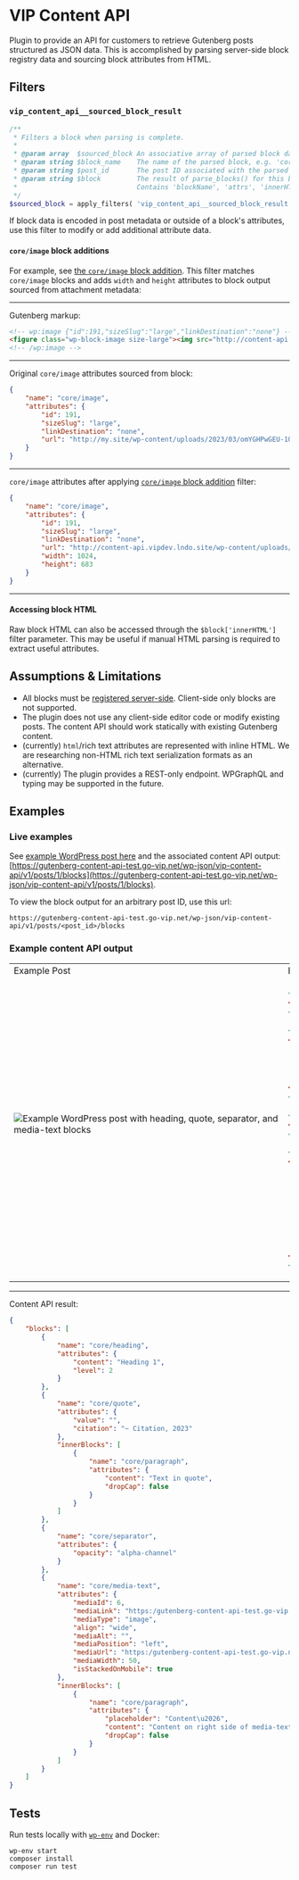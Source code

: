 # VIP Content API

Plugin to provide an API for customers to retrieve Gutenberg posts structured as JSON data. This is accomplished by parsing server-side block registry data and sourcing block attributes from HTML.

## Filters

### `vip_content_api__sourced_block_result`

```php
/**
 * Filters a block when parsing is complete.
 *
 * @param array  $sourced_block An associative array of parsed block data with keys 'name' and 'attribute'.
 * @param string $block_name    The name of the parsed block, e.g. 'core/paragraph'.
 * @param string $post_id       The post ID associated with the parsed block.
 * @param string $block         The result of parse_blocks() for this block.
 *                              Contains 'blockName', 'attrs', 'innerHTML', and 'innerBlocks' keys.
 */
$sourced_block = apply_filters( 'vip_content_api__sourced_block_result', $sourced_block, $block_name, $post_id, $block );
```

If block data is encoded in post metadata or outside of a block's attributes, use this filter to modify or add additional attribute data.

#### `core/image` block additions

For example, see [the `core/image` block addition][core-image-block-addition]. This filter matches `core/image` blocks and adds `width` and `height` attributes to block output sourced from attachment metadata:

---

Gutenberg markup:

```html
<!-- wp:image {"id":191,"sizeSlug":"large","linkDestination":"none"} -->
<figure class="wp-block-image size-large"><img src="http://content-api.vipdev.lndo.site/wp-content/uploads/2023/03/omYGHPwGEU-1024x683.jpg" alt="" class="wp-image-191"/></figure>
<!-- /wp:image -->
```

---

Original `core/image` attributes sourced from block:

```json
{
    "name": "core/image",
    "attributes": {
        "id": 191,
        "sizeSlug": "large",
        "linkDestination": "none",
        "url": "http://my.site/wp-content/uploads/2023/03/omYGHPwGEU-1024x683.jpg",
    }
}
```

---

`core/image` attributes after applying [`core/image` block addition][core-image-block-addition] filter:

```json
{
	"name": "core/image",
	"attributes": {
		"id": 191,
		"sizeSlug": "large",
		"linkDestination": "none",
		"url": "http://content-api.vipdev.lndo.site/wp-content/uploads/2023/03/omYGHPwGEU-1024x683.jpg",
		"width": 1024,
		"height": 683
	}
}
```

---

#### Accessing block HTML

Raw block HTML can also be accessed through the `$block['innerHTML']` filter parameter. This may be useful if manual HTML parsing is required to extract useful attributes.

## Assumptions & Limitations

- All blocks must be [registered server-side](https://developer.wordpress.org/block-editor/reference-guides/block-api/block-metadata/#php-server-side). Client-side only blocks are not supported.
- The plugin does not use any client-side editor code or modify existing posts. The content API should work statically with existing Gutenberg content.
- (currently) `html`/rich text attributes are represented with inline HTML. We are researching non-HTML rich text serialization formats as an alternative.
- (currently) The plugin provides a REST-only endpoint. WPGraphQL and typing may be supported in the future.

## Examples

### Live examples

See [example WordPress post here](https://gutenberg-content-api-test.go-vip.net/hello-world/) and the associated content API output: [https://gutenberg-content-api-test.go-vip.net/wp-json/vip-content-api/v1/posts/1/blocks](https://gutenberg-content-api-test.go-vip.net/wp-json/vip-content-api/v1/posts/1/blocks).

To view the block output for an arbitrary post ID, use this url:

```
https://gutenberg-content-api-test.go-vip.net/wp-json/vip-content-api/v1/posts/<post_id>/blocks
```

### Example content API output

<table>
	<tr>
		<td>Example Post</td>
		<td>HTML Content</td>
	</tr>
	<tr>
		<td>
			<img src="https://github.com/wpcomvip/wordpress-vip-testing-gutenberg-content-api-test/raw/media/post-example.png?raw=true" alt="Example WordPress post with heading, quote, separator, and media-text blocks" />&nbsp;&nbsp;&nbsp;&nbsp;&nbsp;&nbsp;&nbsp;&nbsp;&nbsp;&nbsp;&nbsp;&nbsp;&nbsp;&nbsp;&nbsp;&nbsp;&nbsp;&nbsp;&nbsp;&nbsp;&nbsp;&nbsp;&nbsp;&nbsp;&nbsp;&nbsp;&nbsp;&nbsp;&nbsp;&nbsp;&nbsp;&nbsp;&nbsp;&nbsp;&nbsp;&nbsp;&nbsp;&nbsp;&nbsp;&nbsp;&nbsp;&nbsp;&nbsp;&nbsp;&nbsp;&nbsp;&nbsp;&nbsp;&nbsp;&nbsp;&nbsp;&nbsp;&nbsp;&nbsp;&nbsp;&nbsp;&nbsp;&nbsp;&nbsp;&nbsp;&nbsp;&nbsp;&nbsp;&nbsp;&nbsp;&nbsp;&nbsp;&nbsp;&nbsp;&nbsp;&nbsp;&nbsp;&nbsp;&nbsp;&nbsp;&nbsp;&nbsp;&nbsp;&nbsp;&nbsp;&nbsp;&nbsp;&nbsp;&nbsp;&nbsp;&nbsp;&nbsp;&nbsp;&nbsp;&nbsp;&nbsp;&nbsp;&nbsp;&nbsp;&nbsp;&nbsp;&nbsp;&nbsp;&nbsp;&nbsp;&nbsp;&nbsp;&nbsp;&nbsp;&nbsp;&nbsp;&nbsp;&nbsp;&nbsp;&nbsp;&nbsp;
			<!-- non-breaking spaces for GitHub image alignment -->
		</td>
<td>

```html
<!-- wp:heading -->
<h2>Heading 1</h2>
<!-- /wp:heading -->

<!-- wp:quote -->
<blockquote class="wp-block-quote">
    <!-- wp:paragraph -->
    <p>Text in quote</p>
    <!-- /wp:paragraph -->
    <cite>~ Citation, 2023</cite>
</blockquote>
<!-- /wp:quote -->

<!-- wp:separator -->
<hr class="wp-block-separator has-alpha-channel-opacity"/>
<!-- /wp:separator -->

<!-- wp:media-text {"mediaId":6,"mediaLink":"https://gutenberg-content-api-test.go-vip.net/?attachment_id=6","mediaType":"image"} -->
<div class="wp-block-media-text alignwide is-stacked-on-mobile">
    <figure class="wp-block-media-text__media">
        <img src="https://gutenberg-content-api-test.go-vip.net/wp-content/uploads/2023/01/4365xAanG8.jpg?w=1024" alt="" class="wp-image-6 size-full"/>
    </figure>

    <div class="wp-block-media-text__content">
        <!-- wp:paragraph {"placeholder":"Content…"} -->
        <p>Content on right side of media-text.</p>
        <!-- /wp:paragraph -->
    </div>
</div>
<!-- /wp:media-text -->
```

</td>
</tr>
</table>

---

Content API result:

```json
{
    "blocks": [
        {
            "name": "core/heading",
            "attributes": {
                "content": "Heading 1",
                "level": 2
            }
        },
        {
            "name": "core/quote",
            "attributes": {
                "value": "",
                "citation": "~ Citation, 2023"
            },
            "innerBlocks": [
                {
                    "name": "core/paragraph",
                    "attributes": {
                        "content": "Text in quote",
                        "dropCap": false
                    }
                }
            ]
        },
        {
            "name": "core/separator",
            "attributes": {
                "opacity": "alpha-channel"
            }
        },
        {
            "name": "core/media-text",
            "attributes": {
                "mediaId": 6,
                "mediaLink": "https:/gutenberg-content-api-test.go-vip.net/?attachment_id=6",
                "mediaType": "image",
                "align": "wide",
                "mediaAlt": "",
                "mediaPosition": "left",
                "mediaUrl": "https:/gutenberg-content-api-test.go-vip.net/wp-content/uploads/2023/01/4365xAanG8.jpg?w=1024",
                "mediaWidth": 50,
                "isStackedOnMobile": true
            },
            "innerBlocks": [
                {
                    "name": "core/paragraph",
                    "attributes": {
                        "placeholder": "Content\u2026",
                        "content": "Content on right side of media-text.",
                        "dropCap": false
                    }
                }
            ]
        }
    ]
}
```

## Tests

Run tests locally with [`wp-env`](https://developer.wordpress.org/block-editor/reference-guides/packages/packages-env/) and Docker:

```
wp-env start
composer install
composer run test
```

[core-image-block-addition]: parser/block-additions/core-image.php
